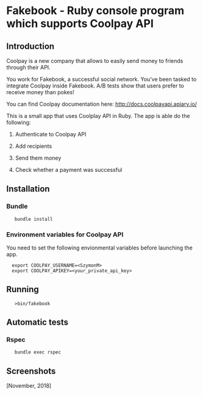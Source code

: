 # Fakebook - Ruby console program which supports Coolpay API

## Introduction

Coolpay is a new company that allows to easily send money to friends through their API.

You work for Fakebook, a successful social network. You’ve been tasked to integrate Coolpay inside Fakebook. A/B tests show that users prefer to receive money than pokes!

You can find Coolpay documentation here: http://docs.coolpayapi.apiary.io/

This is a small app that uses Coolplay API in Ruby. The app is able do the following:

1. Authenticate to Coolpay API

2. Add recipients

3. Send them money

4. Check whether a payment was successful

## Installation

### Bundle
```console
   bundle install
```

### Environment variables for Coolpay API

You need to set the following envionmental variables before launching the app.

```console
  export COOLPAY_USERNAME=<SzymonM>
  export COOLPAY_APIKEY=<your_private_api_key>
```

## Running

```console
   >bin/fakebook
```

## Automatic tests

### Rspec
```
   bundle exec rspec
```   

## Screenshots

[November, 2018]